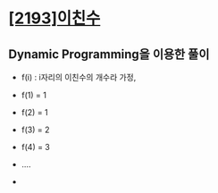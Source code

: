 # [[2193]이친수](https://www.acmicpc.net/problem/2193)

## Dynamic Programming을 이용한 풀이

- f(i) : i자리의 이친수의 개수라 가정,
- f(1) = 1
- f(2) = 1
- f(3) = 2
- f(4) = 3
- ....

- 